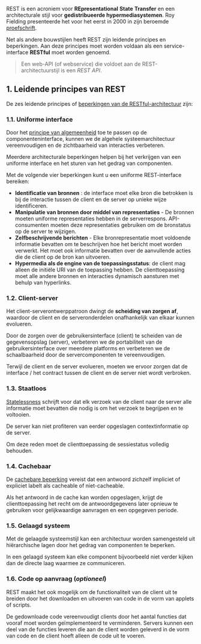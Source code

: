 REST is een acroniem voor **REpresentational** **State** **Transfer** en een architecturale stijl voor **gedistribueerde hypermediasystemen**. Roy Fielding presenteerde het voor het eerst in 2000 in zijn beroemde [proefschrift][1].

Net als andere bouwstijlen heeft REST zijn leidende principes en beperkingen. Aan deze principes moet worden voldaan als een service-interface **RESTful** moet worden genoemd.

> Een web-API (of webservice) die voldoet aan de REST-architectuurstijl is een _REST API_.

## 1\. Leidende principes van REST

De zes leidende principes of [beperkingen van de RESTful-architectuur][2] zijn:

### 1.1. Uniforme interface

Door het [principe van algemeenheid][3] toe te passen op de componenteninterface, kunnen we de algehele systeemarchitectuur vereenvoudigen en de zichtbaarheid van interacties verbeteren.

Meerdere architecturale beperkingen helpen bij het verkrijgen van een uniforme interface en het sturen van het gedrag van componenten.

Met de volgende vier beperkingen kunt u een uniforme REST-interface bereiken:

-   **Identificatie van bronnen** : de interface moet elke bron die betrokken is bij de interactie tussen de client en de server op unieke wijze identificeren.
-   **Manipulatie van bronnen door middel van representaties** - De bronnen moeten uniforme representaties hebben in de serverrespons. API-consumenten moeten deze representaties gebruiken om de bronstatus op de server te wijzigen.
-   **Zelfbeschrijvende berichten** - Elke bronrepresentatie moet voldoende informatie bevatten om te beschrijven hoe het bericht moet worden verwerkt. Het moet ook informatie bevatten over de aanvullende acties die de client op de bron kan uitvoeren.
-   **Hypermedia als de engine van de toepassingsstatus**: de client mag alleen de initiële URI van de toepassing hebben. De clienttoepassing moet alle andere bronnen en interacties dynamisch aansturen met behulp van hyperlinks.

### 1.2. Client-server

Het client-serverontwerppatroon dwingt de **scheiding van zorgen af**, waardoor de client en de serveronderdelen onafhankelijk van elkaar kunnen evolueren.

Door de zorgen over de gebruikersinterface (client) te scheiden van de gegevensopslag (server), verbeteren we de portabiliteit van de gebruikersinterface over meerdere platforms en verbeteren we de schaalbaarheid door de servercomponenten te vereenvoudigen.

Terwijl de client en de server evolueren, moeten we ervoor zorgen dat de interface / het contract tussen de client en de server niet wordt verbroken.

### 1.3. Staatloos

[Statelessness][4] schrijft voor dat elk verzoek van de client naar de server alle informatie moet bevatten die nodig is om het verzoek te begrijpen en te voltooien.

De server kan niet profiteren van eerder opgeslagen contextinformatie op de server.

Om deze reden moet de clienttoepassing de sessiestatus volledig behouden.

### 1.4. Cachebaar

De [cachebare beperking][5] vereist dat een antwoord zichzelf impliciet of expliciet labelt als cacheable of niet-cacheable.

Als het antwoord in de cache kan worden opgeslagen, krijgt de clienttoepassing het recht om de antwoordgegevens later opnieuw te gebruiken voor gelijkwaardige aanvragen en een opgegeven periode.

### 1.5. Gelaagd systeem

Met de gelaagde systeemstijl kan een architectuur worden samengesteld uit hiërarchische lagen door het gedrag van componenten te beperken.

In een gelaagd systeem kan elke component bijvoorbeeld niet verder kijken dan de directe laag waarmee ze communiceren.

### 1.6. Code op aanvraag (_optioneel_)

REST maakt het ook mogelijk om de functionaliteit van de client uit te breiden door het downloaden en uitvoeren van code in de vorm van applets of scripts.

De gedownloade code vereenvoudigt clients door het aantal functies dat vooraf moet worden geïmplementeerd te verminderen. Servers kunnen een deel van de functies leveren die aan de client worden geleverd in de vorm van code en de client hoeft alleen de code uit te voeren.

[1]: https://www.ics.uci.edu/~fielding/pubs/dissertation/rest_arch_style.htm
[2]: https://restfulapi.net/rest-architectural-constraints/
[3]: https://www.d.umn.edu/~gshute/softeng/principles.html
[4]: https://restfulapi.net/statelessness/
[5]: https://restfulapi.net/caching/

